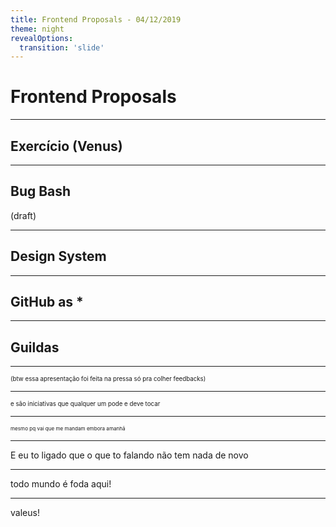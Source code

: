 ```yaml
---
title: Frontend Proposals - 04/12/2019
theme: night
revealOptions:
  transition: 'slide'
---
```


# Frontend Proposals

---

## Exercício (Venus)

---

## Bug Bash

(draft)<!-- .element: class="fragment" data-fragment-index="1" -->

---

## Design System

---

## GitHub as *

---

## Guildas

---

<small><small>(btw essa apresentação foi feita na pressa só pra colher feedbacks)</small></small>

----

<small><small>e são iniciativas que qualquer um pode e deve tocar</small></small>

----

<small><small><small>mesmo pq vai que me mandam embora amanhã</small></small></small>

----

E eu to ligado que o que to falando não tem nada de novo

---

todo mundo é foda aqui!

---

valeus!
